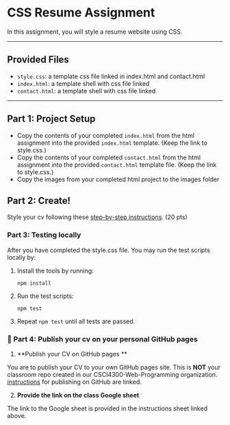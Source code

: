 # CSS Resume Assignment

In this assignment, you will style a resume website using CSS. 

---

## Provided Files

- `style.css`: a template css file linked in index.html and contact.html 
- `index.html`: a template shell with css file linked
- `contact.html`: a template shell with css file linked

---
## Part 1: Project Setup

- Copy the contents of your completed `index.html` from the html assignment into the provided `index.html` template. (Keep the link to style.css.)
- Copy the contents of your completed `contact.html` from the html assignment into the provided `contact.html` template file. (Keep the link to style.css.)
- Copy the images from your completed html project to the images folder

## Part 2: Create!

Style your cv following these [step-by-step instructions](https://docs.google.com/document/d/1_Zpam8eycWh1wazH-_V9HGNCaHtEF6mf9KnPqqevdew/edit?usp=sharing). (20 pts)

### Part 3: Testing locally

After you have completed the style.css file.  You may run the test scripts locally by:

1. Install the tools by running:

   `npm install`

2. Run the test scripts:
   
   `npm test`

3. Repeat `npm test` until all tests are passed.

### 🧭 Part 4: Publish your cv on your personal GitHub pages

1. **Publish your CV on GitHub pages **

You are to publish your CV to your own GitHub pages site. This is **NOT** your classroom repo created in our CSCI4300-Web-Programming organization. [instructions](https://docs.google.com/document/d/1_Zpam8eycWh1wazH-_V9HGNCaHtEF6mf9KnPqqevdew/edit?usp=sharing) for publishing on GitHub are linked.

2. **Provide the link on the class Google sheet** 

The link to the Google sheet is provided in the instructions sheet linked above.

